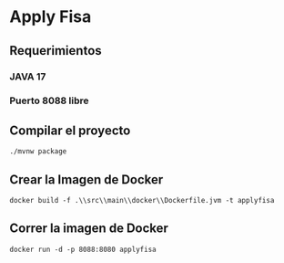 # Apply Fisa

## Requerimientos 

### JAVA 17
### Puerto 8088 libre

## Compilar el proyecto
```shell script
./mvnw package
```

## Crear la Imagen de Docker
```shell script
docker build -f .\\src\\main\\docker\\Dockerfile.jvm -t applyfisa
```

## Correr la imagen de Docker
```shell script
docker run -d -p 8088:8080 applyfisa
```


